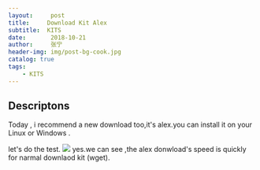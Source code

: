 ```yaml
---
layout:     post
title:     Download Kit Alex
subtitle:  KITS
date:       2018-10-21
author:     张宁
header-img: img/post-bg-cook.jpg
catalog: true
tags:
    - KITS
---
```



## Descriptons
Today , i recommend a new download too,it's alex.you can install it on your Linux or Windows .

let's do the test.
<img src="img/deepin-screen-recorder_Select-area_20180511084206.gif width='400' height='auto'">
yes.we can see ,the  alex donwload's speed is quickly for narmal downlaod kit (wget).
